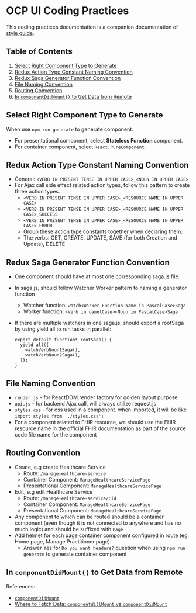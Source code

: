 # OCP UI Coding Practices

This coding practices documentation is a companion documentation of [style guide](style-guide.md).

## Table of Contents

  1. [Select Right Component Type to Generate](#select-right-component-type-to-generate)
  1. [Redux Action Type Constant Naming Convention](#redux-action-type-constant-naming-convention)
  1. [Redux Saga Generator Function Convention](#redux-saga-generator-function-convention)
  1. [File Naming Convention](#file-naming-convention)
  1. [Routing Convention](#routing-convention)
  1. [In `componentDidMount()` to Get Data from Remote](#in-componentdidmount-to-get-data-from-remote)

## Select Right Component Type to Generate

  When use `npm run generate` to generate component:
  - For presentational component, select **Stateless Function** component.
  - For container component, select `React.PureComponent`.

## Redux Action Type Constant Naming Convention
  - General: `<VERB IN PRESENT TENSE IN UPPER CASE>_<NOUN IN UPPER CASE>`
  - For Ajax call side effect related action types, follow this pattern to create three action types.
    - `<VERB IN PRESENT TENSE IN UPPER CASE>_<RESOURCE NAME IN UPPER CASE>`
    - `<VERB IN PRESENT TENSE IN UPPER CASE>_<RESOURCE NAME IN UPPER CASE>_SUCCESS`
    - `<VERB IN PRESENT TENSE IN UPPER CASE>_<RESOURCE NAME IN UPPER CASE>_ERROR`
    - Group these action type constants together when declaring them.
    - The verbs: GET, CREATE, UPDATE, SAVE (for both Creation and Update), DELETE

## Redux Saga Generator Function Convention
  - One component should have at most one corresponding saga.js file.
  - In saga.js, should follow Watcher Worker pattern to naming a generator function
    - Watcher function: `watch<Worker Function Name in PascalCase>Saga`
    - Worker function: `<Verb in camelCase><Noun in PascalCase>Saga`
  - If there are multiple watchers in one saga.js, should export a rootSaga by using yield all to run tasks in parallel:
  
    ```rootSaga
    export default function* rootSaga() {
      yield all([
        watchVerbNoun1Saga(),
        watchVerbNoun2Saga(),
      ]};
    }
    ```

## File Naming Convention
  - `render.js` - for ReactDOM.render factory for golden layout purpose
  - `api.js` - for backend Ajax call, will always utilize request.js
  - `styles.css` - for css used in a component. when imported, it will be like `import styles from './styles.css';`
  - For a component related to FHIR resource, we should use the FHIR resource name in the official FHIR documentation as part of the source code file name for the component 

## Routing Convention
  - Create, e.g create Healthcare Service
    - Route:  `/manage-ealthcare-service`
    - Container Component: `ManageHealthcareServicePage`
    - Presentational Component: `ManageHealthcareServicePage`
  - Edit, e.g edit Healthcare Service
    - Route:  `/manage-ealthcare-service/:id`
    - Container Component: `ManageHealthcareServicePage`
    - Presentational Component: `ManageHealthcareServicePage`
  - Any component to which can be routed should be a container component (even though it is not connected to anywhere and has no much logic) and should be suffixed with `Page`
  - Add helmet for each page container component configured in route (eg. Home page, Manage Practitioner page):
    - Answer Yes for `Do you want headers?` question when using `npm run generate` to generate container component


## In `componentDidMount()` to Get Data from Remote
  References:
  - [`componentDidMount`](https://reactjs.org/docs/react-component.html#componentdidmount)
  - [Where to Fetch Data: `componentWillMount` vs `componentDidMount`](https://daveceddia.com/where-fetch-data-componentwillmount-vs-componentdidmount/)
